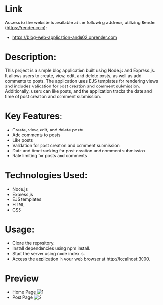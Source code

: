 # Link
Access to the website is available at the following address, utilizing Render (https://render.com): 
- https://blog-web-application-andu02.onrender.com

# Description:
This project is a simple blog application built using Node.js and Express.js. It allows users to create, view, edit, and delete posts, as well as add comments to posts. The application uses EJS templates for rendering views and includes validation for post creation and comment submission. Additionally, users can like posts, and the application tracks the date and time of post creation and comment submission.

# Key Features:
- Create, view, edit, and delete posts
- Add comments to posts
- Like posts
- Validation for post creation and comment submission
- Date and time tracking for post creation and comment submission
- Rate limiting for posts and comments

# Technologies Used:
- Node.js
- Express.js
- EJS templates
- HTML
- CSS

# Usage:
- Clone the repository.
- Install dependencies using npm install.
- Start the server using node index.js.
- Access the application in your web browser at http://localhost:3000.

# Preview
- Home Page
![1](https://github.com/Andu02/Blog-web-application/assets/133790348/2d560075-6183-4aab-a43b-e71aa7a3c0d4)
- Post Page
![2](https://github.com/Andu02/Blog-web-application/assets/133790348/ff3ad30d-0988-4a2c-8707-bb6a73c2aad5)
